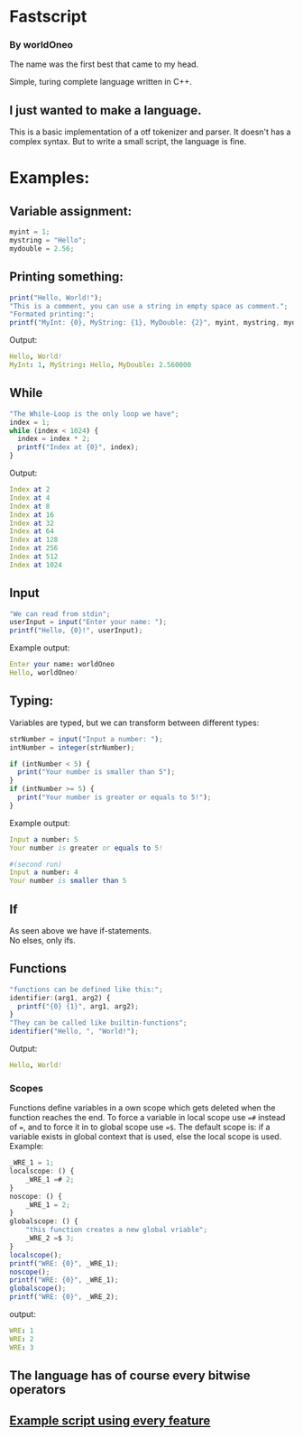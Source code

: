 # Fastscript

### By worldOneo

The name was the first best that came to my head.

Simple, turing complete language written in C++.

## I just wanted to make a language.

This is a basic implementation of a otf tokenizer and parser. It doesn't has a complex syntax. But to write a small script, the language is fine.

# Examples:

## Variable assignment:

```js
myint = 1;
mystring = "Hello";
mydouble = 2.56;
```

## Printing something:

```js
print("Hello, World!");
"This is a comment, you can use a string in empty space as comment.";
"Formated printing:";
printf("MyInt: {0}, MyString: {1}, MyDouble: {2}", myint, mystring, mydouble);
```

Output:

```nim
Hello, World!
MyInt: 1, MyString: Hello, MyDouble: 2.560000
```

## While

```js
"The While-Loop is the only loop we have";
index = 1;
while (index < 1024) {
  index = index * 2;
  printf("Index at {0}", index);
}
```

Output:

```nim
Index at 2
Index at 4
Index at 8
Index at 16
Index at 32
Index at 64
Index at 128
Index at 256
Index at 512
Index at 1024
```

## Input

```js
"We can read from stdin";
userInput = input("Enter your name: ");
printf("Hello, {0}!", userInput);
```

Example output:

```nim
Enter your name: worldOneo
Hello, worldOneo!
```

## Typing:

Variables are typed, but we can transform between different types:

```js
strNumber = input("Input a number: ");
intNumber = integer(strNumber);

if (intNumber < 5) {
  print("Your number is smaller than 5");
}
if (intNumber >= 5) {
  print("Your number is greater or equals to 5!");
}
```

Example output:

```nim
Input a number: 5
Your number is greater or equals to 5!

#(second run)
Input a number: 4
Your number is smaller than 5
```

## If

As seen above we have if-statements.  
No elses, only ifs.

## Functions

```js
"functions can be defined like this:";
identifier:(arg1, arg2) {
  printf("{0} {1}", arg1, arg2);
}
"They can be called like builtin-functions";
identifier("Hello, ", "World!");
```

Output:

```nim
Hello, World!
```

### Scopes

Functions define variables in a own scope which gets deleted when the function reaches the end.
To force a variable in local scope use `=#` instead of `=`, and to force it in to global scope use `=$`.
The default scope is:
if a variable exists in global context that is used, else the local scope is used.
Example:

```js
_WRE_1 = 1;
localscope: () {
    _WRE_1 =# 2;
}
noscope: () {
    _WRE_1 = 2;
}
globalscope: () {
    "this function creates a new global vriable";
    _WRE_2 =$ 3;
}
localscope();
printf("WRE: {0}", _WRE_1);
noscope();
printf("WRE: {0}", _WRE_1);
globalscope();
printf("WRE: {0}", _WRE_2);
```
output:

```nim
WRE: 1
WRE: 2
WRE: 3
```

## The language has of course every bitwise operators

## [Example script using every feature](https://github.com/worldOneo/fastscript/blob/master/script.fsc)